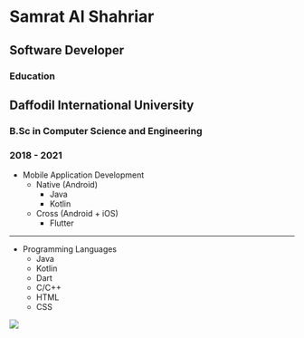 # Samrat Al Shahriar
## Software Developer

### Education
## Daffodil International University
### B.Sc in Computer Science and Engineering
### 2018 - 2021

- Mobile Application Development
  - Native (Android)
    - Java
    - Kotlin
  - Cross (Android + iOS)
    - Flutter
- ---------------------------------
- Programming Languages
  - Java
  - Kotlin
  - Dart
  - C/C++
  - HTML
  - CSS



![](https://komarev.com/ghpvc/?username=SamratAlShahriar)